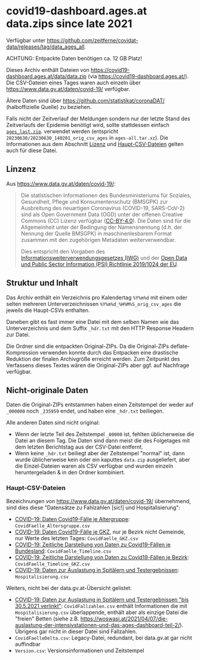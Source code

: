 # covid19-dashboard.ages.at data.zips since late 2021

Verfügbar unter <https://github.com/zeitferne/covidat-data/releases/tag/data_ages_all>.

ACHTUNG: Entpackte Daten benötigen ca. 12 GB Platz!

Dieses Archiv enthält Dateien von https://covid19-dashboard.ages.at/data/data.zip
(via https://covid19-dashboard.ages.at/). Die CSV-Dateien eines Tages
waren auch einzeln über <https://www.data.gv.at/daten/covid-19/> verfügbar.

Ältere Daten sind über <https://github.com/statistikat/coronaDAT/>
(halboffizielle Quelle) zu beziehen.

Falls nicht der Zeitverlauf der Meldungen sondern nur der letzte Stand des
Zeitverlaufs der Epidemie benötigt wird, sollte stattdessen einfach
[`ages_last.zip`](./ages_last.zip).
verwendet werden (entspricht `20230630/20230630_140201_orig_csv_ages` in `ages-all.tar.xz`).
Die Informationen aus dem Abschnitt [Lizenz](#linzenz) und
[Haupt-CSV-Dateien](#haupt-csv-dateien) gelten auch für diese Datei.

## Linzenz

Aus <https://www.data.gv.at/daten/covid-19/>:

> Die statistischen Informationen des Bundesministeriums für Soziales, Gesundheit, Pflege und Konsumentenschutz (BMSGPK) zur Ausbreitung des neuartigen Coronavirus (COVID-19, SARS-CoV-2) sind als Open Government Data (OGD) unter der offenen Creative Commons (CC) Lizenz verfügbar ([CC-BY-4.0](https://creativecommons.org/licenses/by/4.0/deed.de)). Die Daten sind für die Allgemeinheit unter der Bedingung der Namensnennung (d.h. der Nennung der Quelle BMSGPK) in maschinenlesbarem Format zusammen mit den zugehörigen Metadaten weiterverwendbar.
>
> Dies entspricht den Vorgaben des [Informationsweiterverwendungsgesetzes (IWG)](https://www.ris.bka.gv.at/GeltendeFassung.wxe?Abfrage=Bundesnormen&Gesetzesnummer=20004375) und der [Open Data und Public Sector Information (PSI) Richtlinie 2019/1024 der EU](https://eur-lex.europa.eu/eli/dir/2019/1024/oj?eliuri=eli:dir:2019:1024:oj).

## Struktur und Inhalt

Das Archiv enthält ein Verzeichnis pro Kalendertag `%Y%m%d` mit einem oder selten mehreren Unterverzeichnissen `%Y%m%d_%H%M%S_orig_csv_ages`
die jeweils die Haupt-CSVs enthalten.

Daneben gibt es fast immer eine Datei mit dem selben Namen wie das Unterverzeichnis und dem Suffix `_hdr.txt` mit den HTTP Response Headern
zur Datei.

Die Ordner sind die entpackten Original-ZIPs. Da die Original-ZIPs deflate-Kompression verwenden konnte durch das Entpacken eine drastische
Reduktion der finalen Archivgröße erreicht werden. Zum Zeitpunkt des Verfassens dieses Textes wären die Original-ZIPs aber ggf. auf Nachfrage
verfügbar.

## Nicht-originale Daten

Daten die Original-ZIPs entstammen haben einen Zeitstempel der weder auf `_000000` noch `_235959` endet, und haben eine `_hdr.txt` beiliegen.

Alle anderen Daten sind nicht original:

* Wenn der letzte Teil des Zeitstempel `_00000` ist, fehlten üblicherweise die Datei an diesem Tag. Die Daten sind dann meist die des Folgetages mit dem
  letzten Berichtstag aus der CSV-Datei entfernt.
* Wenn keine `_hdr.txt` beiliegt aber der Zeitstempel "normal" ist, dann wurde üblicherweise kein oder ein kaputtes `data.zip` ausgeliefert, aber die
  Einzel-Dateien waren als CSV verfügbar und wurden einzeln heruntergeladen & in den Ordner kombiniert.

### Haupt-CSV-Dateien

Bezeichnungen von <https://www.data.gv.at/daten/covid-19/> übernehmend, sind dies diese "Datensätze zu Fahlzahlen \[sic!] und Hospitalisierung":

* [COVID-19: Daten Covid19-Fälle je Altergruppe](https://www.data.gv.at/katalog/dataset/3765ed62-0f9d-49ad-83b0-1405ed833108): `CovidFaelle_Altersgruppe.csv`
* [COVID-19: Daten Covid19-Fälle je GKZ](https://www.data.gv.at/katalog/dataset/2f6649b6-2b2d-49a9-ab31-6c7e43728001), nur je Bezirk nicht Gemeinde, nur Werte des letzten Tages: `CovidFaelle_GKZ.csv`
* [COVID-19: Zeitliche Darstellung von Daten zu Covid19-Fällen je Bundesland](https://www.data.gv.at/katalog/dataset/ef8e980b-9644-45d8-b0e9-c6aaf0eff0c0): `CovidFaelle_Timeline.csv`
* [COVID-19: Zeitliche Darstellung von Daten zu Covid19-Fällen je Bezirk](https://www.data.gv.at/katalog/dataset/4b71eb3d-7d55-4967-b80d-91a3f220b60c): `CovidFaelle_Timeline_GKZ.csv`
* [COVID-19: Daten zur Auslastung in Spitälern und Testergebnissen](https://www.data.gv.at/katalog/dataset/846448a5-a26e-4297-ac08-ad7040af20f1): `Hospitalisierung.csv`

Weiters, nicht bei der data.gv.at-Übersicht gelistet:

* [COVID-19: Daten zur Auslastung in Spitälern und Testergebnissen "bis 30.5.2021 verlinkt"](https://www.data.gv.at/katalog/dataset/846448a5-a26e-4297-ac08-ad7040af20f1): `CovidFallzahlen.csv` enthält Informationen die mit `Hospitalisierung.csv` überlappende, enthält aber als einzige Datei die "freien" Betten (siehe z.B. https://woswasi.at/2021/04/07/die-auslastung-der-intensivstationen-und-das-ages-dashboard-teil-2/).
  Übrigens gar nicht in dieser Datei sind Fallzahlen.
* `CovidFaelleDelta.csv`: Legacy-Datei, redundant, bei data.gv.at gar nicht auffindbar
* `Version.csv`: Versionsinformationen und Zeitstempel
